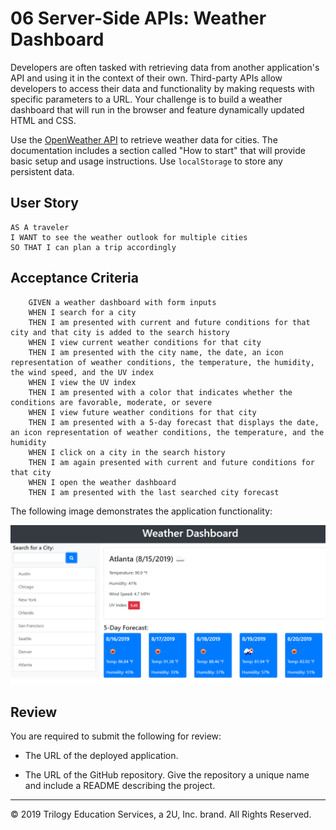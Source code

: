 # 06 Server-Side APIs: Weather Dashboard

Developers are often tasked with retrieving data from another application's API and using it in the context of their own. Third-party APIs allow developers to access their data and functionality by making requests with specific parameters to a URL. Your challenge is to build a weather dashboard that will run in the browser and feature dynamically updated HTML and CSS.

Use the [OpenWeather API](https://openweathermap.org/api) to retrieve weather data for cities. The documentation includes a section called "How to start" that will provide basic setup and usage instructions. Use `localStorage` to store any persistent data.

## User Story

```
AS A traveler
I WANT to see the weather outlook for multiple cities
SO THAT I can plan a trip accordingly
```

## Acceptance Criteria

```
    GIVEN a weather dashboard with form inputs
    WHEN I search for a city
    THEN I am presented with current and future conditions for that city and that city is added to the search history
    WHEN I view current weather conditions for that city
    THEN I am presented with the city name, the date, an icon representation of weather conditions, the temperature, the humidity, the wind speed, and the UV index
    WHEN I view the UV index
    THEN I am presented with a color that indicates whether the conditions are favorable, moderate, or severe
    WHEN I view future weather conditions for that city
    THEN I am presented with a 5-day forecast that displays the date, an icon representation of weather conditions, the temperature, and the humidity
    WHEN I click on a city in the search history
    THEN I am again presented with current and future conditions for that city
    WHEN I open the weather dashboard
    THEN I am presented with the last searched city forecast
```

The following image demonstrates the application functionality:

![weather dashboard demo](./Assets/06-server-side-apis-homework-demo.png)

## Review

You are required to submit the following for review:

* The URL of the deployed application.

* The URL of the GitHub repository. Give the repository a unique name and include a README describing the project.

- - -
© 2019 Trilogy Education Services, a 2U, Inc. brand. All Rights Reserved.
